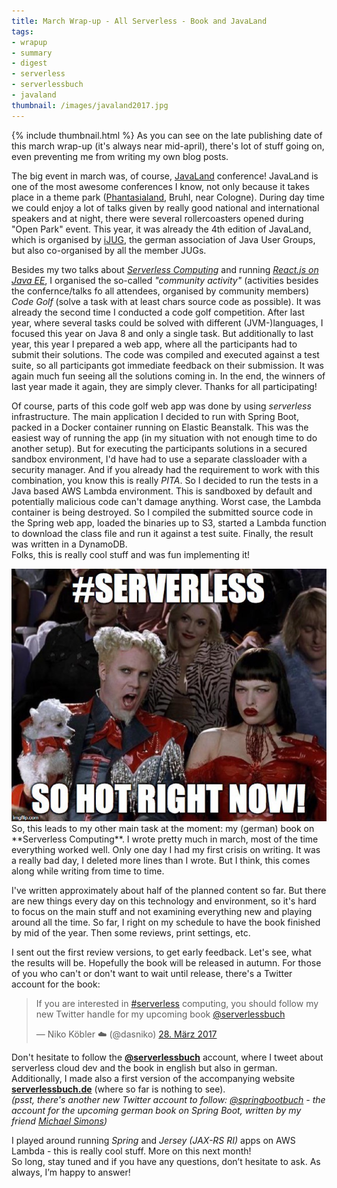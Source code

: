 ```yaml
---
title: March Wrap-up - All Serverless - Book and JavaLand
tags:
- wrapup
- summary
- digest
- serverless
- serverlessbuch
- javaland
thumbnail: /images/javaland2017.jpg
---
```


{% include thumbnail.html %}
As you can see on the late publishing date of this march wrap-up (it's always near mid-april), there's lot of stuff going on, even preventing me from writing my own blog posts.

The big event in march was, of course, [JavaLand](http://javaland.eu) conference!
JavaLand is one of the most awesome conferences I know, not only because it takes place in a theme park ([Phantasialand](http://www.phantasialand.de), Bruhl, near Cologne).
During day time we could enjoy a lot of talks given by really good national and international speakers and at night, there were several rollercoasters opened during "Open Park" event.
This year, it was already the 4th edition of JavaLand, which is organised by [iJUG](http://www.ijug.eu), the german association of Java User Groups, but also co-organised by all the member JUGs.

Besides my two talks about [_Serverless Computing_](https://speakerdeck.com/dasniko/serverless-computing-at-javaland-2017) and running [_React.js on Java EE_](https://speakerdeck.com/dasniko/react-dot-js-apps-with-java-mvc-1-dot-0), I organised the so-called _"community activity"_ (activities besides the confernce/talks fo all attendees, organised by community members) *_Code Golf_* (solve a task with at least chars source code as possible).
It was already the second time I conducted a code golf competition.
After last year, where several tasks could be solved with different (JVM-)languages, I focused this year on Java 8 and only a single task.
But additionally to last year, this year I prepared a web app, where all the participants had to submit their solutions.
The code was compiled and executed against a test suite, so all participants got immediate feedback on their submission.
It was again much fun seeing all the solutions coming in.
In the end, the winners of last year made it again, they are simply clever.
Thanks for all participating!

Of course, parts of this code golf web app was done by using _serverless_ infrastructure.
The main application I decided to run with Spring Boot, packed in a Docker container running on Elastic Beanstalk.
This was the easiest way of running the app (in my situation with not enough time to do another setup).
But for executing the participants solutions in a secured sandbox environment, I'd have had to use a separate classloader with a security manager.
And if you already had the requirement to work with this combination, you know this is really _PITA_.
So I decided to run the tests in a Java based AWS Lambda environment.
This is sandboxed by default and potentially malicious code can't damage anything.
Worst case, the Lambda container is being destroyed.
So I compiled the submitted source code in the Spring web app, loaded the binaries up to S3, started a Lambda function to download the class file and run it against a test suite.
Finally, the result was written in a DynamoDB.  
Folks, this is really cool stuff and was fun implementing it!

<img src="/images/serverless_sohot.jpg" class="postimg left">
So, this leads to my other main task at the moment: my (german) book on **Serverless Computing**.  
I wrote pretty much in march, most of the time everything worked well.
Only one day I had my first crisis on writing. It was a really bad day, I deleted more lines than I wrote.
But I think, this comes along while writing from time to time.

I've written approximately about half of the planned content so far.
But there are new things every day on this technology and environment, so it's hard to focus on the main stuff and not examining everything new and playing around all the time.
So far, I right on my schedule to have the book finished by mid of the year.
Then some reviews, print settings, etc.

I sent out the first review versions, to get early feedback.
Let's see, what the results will be.
Hopefully the book will be released in autumn.
For those of you who can't or don't want to wait until release, there's a Twitter account for the book:

<blockquote class="twitter-tweet" data-lang="de"><p lang="en" dir="ltr">If you are interested in <a href="https://twitter.com/hashtag/serverless?src=hash">#serverless</a> computing, you should follow my new Twitter handle for my upcoming book <a href="https://twitter.com/serverlessbuch">@serverlessbuch</a></p>&mdash; Niko Köbler ☁️ (@dasniko) <a href="https://twitter.com/dasniko/status/846785922729463809">28. März 2017</a></blockquote>
<script async src="//platform.twitter.com/widgets.js" charset="utf-8"></script>

Don't hesitate to follow the [**@serverlessbuch**](https://twitter.com/serverlessbuch) account, where I tweet about serverless cloud dev and the book in english but also in german.
Additionally, I made also a first version of the accompanying website [**serverlessbuch.de**](http://serverlessbuch.de) (where so far is nothing to see).  
_(psst, there's another new Twitter account to follow: [@springbootbuch](https://twitter.com/springbootbuch) - the account for the upcoming german book on Spring Boot, written by my friend [Michael Simons](https://twitter.com/rotnroll666))_

I played around running _Spring_ and _Jersey (JAX-RS RI)_ apps on AWS Lambda - this is really cool stuff.
More on this next month!  
So long, stay tuned and if you have any questions, don’t hesitate to ask. As always, I’m happy to answer!
